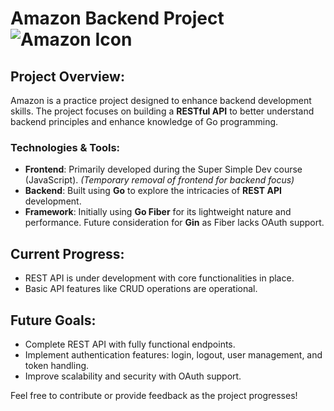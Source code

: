 # Amazon Backend Project ![Amazon Icon](https://upload.wikimedia.org/wikipedia/commons/a/a9/Amazon_logo.svg)

## Project Overview:
Amazon is a practice project designed to enhance backend development skills. The project focuses on building a **RESTful API** to better understand backend principles and enhance knowledge of Go programming.

### Technologies & Tools:
- **Frontend**: Primarily developed during the Super Simple Dev course (JavaScript). *(Temporary removal of frontend for backend focus)*
- **Backend**: Built using **Go** to explore the intricacies of **REST API** development.
- **Framework**: Initially using **Go Fiber** for its lightweight nature and performance. Future consideration for **Gin** as Fiber lacks OAuth support.

## Current Progress:
- REST API is under development with core functionalities in place.
- Basic API features like CRUD operations are operational.

## Future Goals:
- Complete REST API with fully functional endpoints.
- Implement authentication features: login, logout, user management, and token handling.
- Improve scalability and security with OAuth support.

Feel free to contribute or provide feedback as the project progresses!

